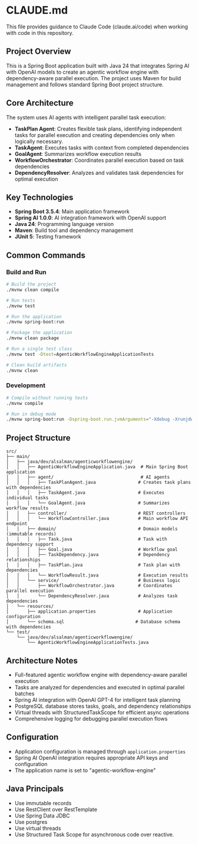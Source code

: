 # CLAUDE.md

This file provides guidance to Claude Code (claude.ai/code) when working with code in this repository.

## Project Overview
This is a Spring Boot application built with Java 24 that integrates Spring AI with OpenAI models to create an agentic workflow engine with dependency-aware parallel execution. The project uses Maven for build management and follows standard Spring Boot project structure.

## Core Architecture
The system uses AI agents with intelligent parallel task execution:
- **TaskPlan Agent**: Creates flexible task plans, identifying independent tasks for parallel execution and creating dependencies only when logically necessary.
- **TaskAgent**: Executes tasks with context from completed dependencies
- **GoalAgent**: Summarizes workflow execution results
- **WorkflowOrchestrator**: Coordinates parallel execution based on task dependencies
- **DependencyResolver**: Analyzes and validates task dependencies for optimal execution

## Key Technologies
- **Spring Boot 3.5.4**: Main application framework
- **Spring AI 1.0.0**: AI integration framework with OpenAI support
- **Java 24**: Programming language version
- **Maven**: Build tool and dependency management
- **JUnit 5**: Testing framework

## Common Commands

### Build and Run
```bash
# Build the project
./mvnw clean compile

# Run tests
./mvnw test

# Run the application
./mvnw spring-boot:run

# Package the application
./mvnw clean package

# Run a single test class
./mvnw test -Dtest=AgenticWorkflowEngineApplicationTests

# Clean build artifacts
./mvnw clean
```

### Development
```bash
# Compile without running tests
./mvnw compile

# Run in debug mode
./mvnw spring-boot:run -Dspring-boot.run.jvmArguments="-Xdebug -Xrunjdwp:transport=dt_socket,server=y,suspend=n,address=5005"
```

## Project Structure
```
src/
├── main/
│   ├── java/dev/alsalman/agenticworkflowengine/
│   │   ├── AgenticWorkflowEngineApplication.java  # Main Spring Boot application
│   │   ├── agent/                                 # AI agents
│   │   │   ├── TaskPlanAgent.java                # Creates task plans with dependencies
│   │   │   ├── TaskAgent.java                    # Executes individual tasks
│   │   │   └── GoalAgent.java                    # Summarizes workflow results
│   │   ├── controller/                           # REST controllers
│   │   │   └── WorkflowController.java           # Main workflow API endpoint
│   │   ├── domain/                               # Domain models (immutable records)
│   │   │   ├── Task.java                         # Task with dependency support
│   │   │   ├── Goal.java                         # Workflow goal
│   │   │   ├── TaskDependency.java               # Dependency relationships
│   │   │   ├── TaskPlan.java                     # Task plan with dependencies
│   │   │   └── WorkflowResult.java               # Execution results
│   │   └── service/                              # Business logic
│   │       ├── WorkflowOrchestrator.java         # Coordinates parallel execution
│   │       └── DependencyResolver.java           # Analyzes task dependencies
│   └── resources/
│       ├── application.properties                # Application configuration
│       └── schema.sql                           # Database schema with dependencies
└── test/
    └── java/dev/alsalman/agenticworkflowengine/
        └── AgenticWorkflowEngineApplicationTests.java
```

## Architecture Notes
- Full-featured agentic workflow engine with dependency-aware parallel execution
- Tasks are analyzed for dependencies and executed in optimal parallel batches
- Spring AI integration with OpenAI GPT-4 for intelligent task planning
- PostgreSQL database stores tasks, goals, and dependency relationships
- Virtual threads with StructuredTaskScope for efficient async operations
- Comprehensive logging for debugging parallel execution flows

## Configuration
- Application configuration is managed through `application.properties`
- Spring AI OpenAI integration requires appropriate API keys and configuration
- The application name is set to "agentic-workflow-engine"

## Java Principals
- Use immutable records
- Use RestClient over RestTemplate
- Use Spring Data JDBC 
- Use postgres
- Use virtual threads
- Use Structured Task Scope for asynchronous code over reactive.